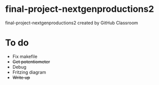 # final-project-nextgenproductions2
final-project-nextgenproductions2 created by GitHub Classroom
# To do 

- Fix makefile 
- <strike>Get potentiometer</strike>
- Debug 
- Fritzing diagram
- <strike>Write up</strike>
